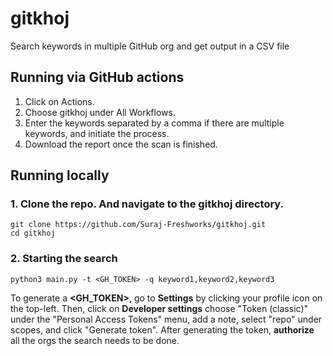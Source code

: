 # gitkhoj
Search keywords in multiple GitHub org and get output in a CSV file

## Running via GitHub actions
1. Click on Actions.
2. Choose gitkhoj under All Workflows.
3. Enter the keywords separated by a comma if there are multiple keywords, and initiate the process.
4. Download the report once the scan is finished.

## Running locally
### 1. Clone the repo. And navigate to the gitkhoj directory. 
```
git clone https://github.com/Suraj-Freshworks/gitkhoj.git
cd gitkhoj
```
### 2. Starting the search
```
python3 main.py -t <GH_TOKEN> -q keyword1,keyword2,keyword3
```

To generate a **<GH_TOKEN>**, go to **Settings** by clicking your profile icon on the top-left. Then, click on **Developer settings** choose "Token (classic)" under the "Personal Access Tokens" menu, add a note, select "repo" under scopes, and click "Generate token". After generating the token, **authorize** all the orgs the search needs to be done. 


